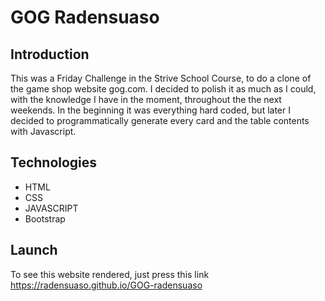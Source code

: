 # GOG Radensuaso

## Introduction

This was a Friday Challenge in the Strive School Course, to do a clone of the game shop website gog.com. I decided to polish it as much as I could, with the knowledge I have in the moment, throughout the the next weekends.
In the beginning it was everything hard coded, but later I decided to programmatically generate every card and the table contents with Javascript.

## Technologies

- HTML
- CSS
- JAVASCRIPT
- Bootstrap

## Launch

To see this website rendered, just press this link https://radensuaso.github.io/GOG-radensuaso
